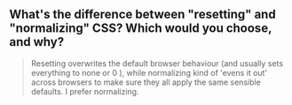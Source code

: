 ## What's the difference between "resetting" and "normalizing" CSS? Which would you choose, and why?

> Resetting overwrites the default browser behaviour (and usually sets everything to none or 0 ), while normalizing kind of 'evens it out' across browsers to make sure they all apply the same sensible defaults. I prefer normalizing.


